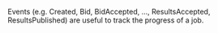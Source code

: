 Events (e.g. Created, Bid, BidAccepted, ..., ResultsAccepted, ResultsPublished) are useful to track the progress of a job.

